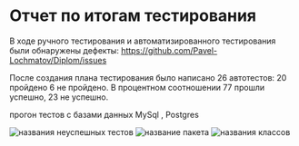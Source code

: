 # **Отчет по итогам тестирования**

В ходе ручного тестирования и автоматизированного тестирования были обнаружены дефекты: https://github.com/Pavel-Lochmatov/Diplom/issues

После создания плана тестирования было написано 26 автотестов: 20 пройдено 6 не пройдено. В процентном соотношении 77 прошли успешно, 23 не успешно.

прогон тестов с базами данных MySql , Postgres

<image src="/blob/master/images/pic1.png" alt="названия неуспешных тестов">

<image src="/blob/master/images/pic2.png" alt="название пакета">

<image src="/blob/master/images/pic3.png" alt="названия классов">



